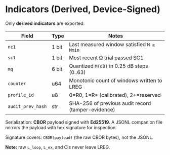# Indicators (Derived, Device-Signed)

Only **derived indicators** are exported:

| Field           | Type  | Notes                                             |
|----------------|-------|---------------------------------------------------|
| `nc1`          | 1 bit | Last measured window satisfied `M ≥ Mmin`         |
| `sc1`          | 1 bit | Most recent Ω trial passed SC1                    |
| `mq`           | 6 bit | Quantized `M(dB)` in 0.25 dB steps (0..63)        |
| `counter`      | u64   | Monotonic count of windows written to LREG        |
| `profile_id`   | u8    | 0=R0, 1=R* (calibrated), 2+=reserved               |
| `audit_prev_hash` | str | SHA-256 of previous audit record (tamper-evidence) |

Serialization: **CBOR** payload signed with **Ed25519**. A JSONL companion file mirrors the payload with hex signature for inspection.

Signature covers: `CBOR(payload)` (the raw CBOR bytes), not the JSONL.

**Note:** raw `L_loop`, `L_ex`, and CIs never leave LREG.

